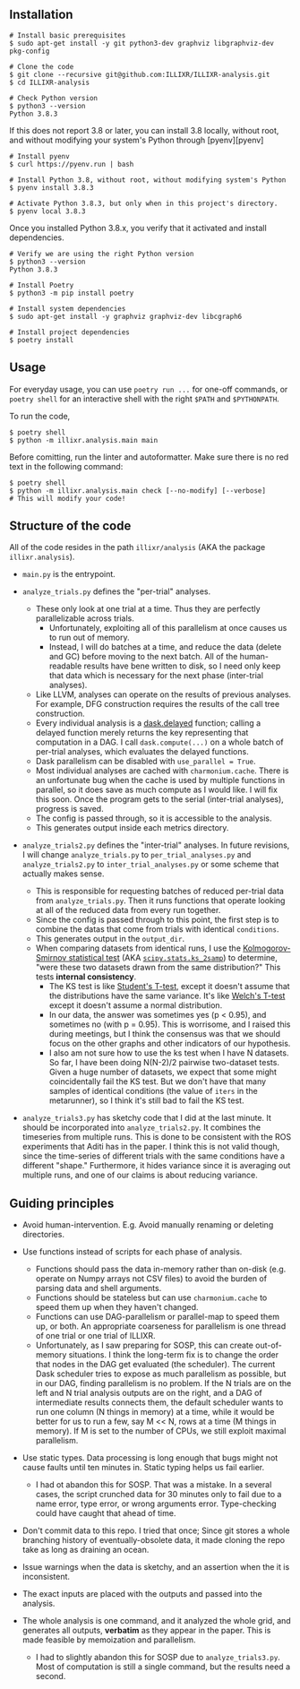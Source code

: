 ## Installation

```
# Install basic prerequisites
$ sudo apt-get install -y git python3-dev graphviz libgraphviz-dev pkg-config

# Clone the code
$ git clone --recursive git@github.com:ILLIXR/ILLIXR-analysis.git
$ cd ILLIXR-analysis

# Check Python version
$ python3 --version
Python 3.8.3
```

If this does not report 3.8 or later, you can install 3.8 locally, without
root, and without modifying your system's Python through
[pyenv][pyenv]

```
# Install pyenv
$ curl https://pyenv.run | bash

# Install Python 3.8, without root, without modifying system's Python
$ pyenv install 3.8.3

# Activate Python 3.8.3, but only when in this project's directory.
$ pyenv local 3.8.3
```

Once you installed Python 3.8.x, you verify that it activated and
install dependencies.

```
# Verify we are using the right Python version
$ python3 --version
Python 3.8.3

# Install Poetry
$ python3 -m pip install poetry

# Install system dependencies
$ sudo apt-get install -y graphviz graphviz-dev libcgraph6

# Install project dependencies
$ poetry install
```

## Usage

For everyday usage, you can use `poetry run ...` for one-off commands,
or `poetry shell` for an interactive shell with the right `$PATH` and
`$PYTHONPATH`.

To run the code,
```
$ poetry shell
$ python -m illixr.analysis.main main
```

Before comitting, run the linter and autoformatter. Make sure there is no red text in the following command:

```
$ poetry shell
$ python -m illixr.analysis.main check [--no-modify] [--verbose]
# This will modify your code!
```

## Structure of the code

All of the code resides in the path `illixr/analysis` (AKA the package `illixr.analysis`).

- `main.py` is the entrypoint.
- `analyze_trials.py` defines the "per-trial" analyses.
  - These only look at one trial at a time. Thus they are perfectly parallelizable across trials.
    - Unfortunately, exploiting all of this parallelism at once causes us to run out of memory.
    - Instead, I will do batches at a time, and reduce the data (delete and GC) before moving to the next batch. All of the human-readable results have bene written to disk, so I need only keep that data which is necessary for the next phase (inter-trial analyses).
  - Like LLVM, analyses can operate on the results of previous analyses. For example, DFG construction requires the results of the call tree construction.
  - Every individual analysis is a [dask.delayed](https://docs.dask.org/en/latest/delayed.html) function; calling a delayed function merely returns the key representing that computation in a DAG. I call `dask.compute(...)` on a whole batch of per-trial analyses, which evaluates the delayed functions.
  - Dask parallelism can be disabled with `use_parallel = True`.
  - Most individual analyses are cached with `charmonium.cache`. There is an unfortunate bug when the cache is used by multiple functions in parallel, so it does save as much compute as I would like. I will fix this soon. Once the program gets to the serial (inter-trial analyses), progress is saved.
  - The config is passed through, so it is accessible to the analysis.
  - This generates output inside each metrics directory.

- `analyze_trials2.py` defines the "inter-trial" analyses. In future revisions, I will change `analyze_trials.py` to `per_trial_analyses.py` and `analyze_trials2.py` to `inter_trial_analyses.py` or some scheme that actually makes sense.
  - This is responsible for requesting batches of reduced per-trial data from `analyze_trials.py`. Then it runs functions that operate looking at all of the reduced data from every run together.
  - Since the config is passed through to this point, the first step is to combine the datas that come from trials with identical `conditions`.
  - This generates output in the `output_dir`.
  - When comparing datasets from identical runs, I use the [Kolmogorov-Smirnov statistical test](https://en.wikipedia.org/wiki/Kolmogorov%E2%80%93Smirnov_test) (AKA [`scipy.stats.ks_2samp`](https://docs.scipy.org/doc/scipy/reference/generated/scipy.stats.ks_2samp.html)) to determine, "were these two datasets drawn from the same distribution?" This tests **internal consistency**.
    - The KS test is like [Student's T-test](https://en.wikipedia.org/wiki/Student%27s_t-test), except it doesn't assume that the distributions have the same variance. It's like [Welch's T-test](https://en.wikipedia.org/wiki/Welch%27s_t-test) except it doesn't assume a normal distribution.
    - In our data, the answer was sometimes yes (p < 0.95), and sometimes no (with p = 0.95). This is worrisome, and I raised this during meetings, but I think the consensus was that we should focus on the other graphs and other indicators of our hypothesis.
    - I also am not sure how to use the ks test when I have N datasets. So far, I have been doing N(N-2)/2 pairwise two-dataset tests. Given a huge number of datasets, we expect that some might coincidentally fail the KS test. But we don't have that many samples of identical conditions (the value of `iters` in the metarunner), so I think it's still bad to fail the KS test.

- `analyze_trials3.py` has sketchy code that I did at the last minute. It should be incorporated into `analyze_trials2.py`. It combines the timeseries from multiple runs. This is done to be consistent with the ROS experiments that Aditi has in the paper. I think this is not valid though, since the time-series of different trials with the same conditions have a different "shape." Furthermore, it hides variance since it is averaging out multiple runs, and one of our claims is about reducing variance.

## Guiding principles

- Avoid human-intervention. E.g. Avoid manually renaming or deleting directories.

- Use functions instead of scripts for each phase of analysis.
  - Functions should pass the data in-memory rather than on-disk (e.g. operate on Numpy arrays not CSV files) to avoid the burden of parsing data and shell arguments.
  - Functions should be stateless but can use `charmonium.cache` to speed them up when they haven't changed.
  - Functions can use DAG-parallelism or parallel-map to speed them up, or both. An appropriate coarseness for parallelism is one thread of one trial or one trial of ILLIXR.
  - Unfortunately, as I saw preparing for SOSP, this can create out-of-memory situations. I think the long-term fix is to change the order that nodes in the DAG get evaluated (the scheduler). The current Dask scheduler tries to expose as much parallelism as possible, but in our DAG, finding parallelism is no problem. If the N trials are on the left and N trial analysis outputs are on the right, and a DAG of intermediate results connects them, the default scheduler wants to run one column (N things in memory) at a time, while it would be better for us to run a few, say M << N, rows at a time (M things in memory). If M is set to the number of CPUs, we still exploit maximal parallelism.

- Use static types. Data processing is long enough that bugs might not cause faults until ten minutes in. Static typing helps us fail earlier.
  - I had ot abandon this for SOSP. That was a mistake. In a several cases, the script crunched data for 30 minutes only to fail due to a name error, type error, or wrong arguments error. Type-checking could have caught that ahead of time.

- Don't commit data to this repo. I tried that once; Since git stores a whole branching history of eventually-obsolete data, it made cloning the repo take as long as draining an ocean.

- Issue warnings when the data is sketchy, and an assertion when the it is inconsistent.

- The exact inputs are placed with the outputs and passed into the analysis.

- The whole analysis is one command, and it analyzed the whole grid, and generates all outputs, **verbatim** as they appear in the paper. This is made feasible by memoization and parallelism.
  - I had to slightly abandon this for SOSP due to `analyze_trials3.py`. Most of computation is still a single command, but the results need a second.
